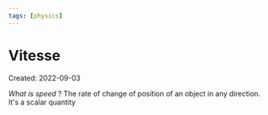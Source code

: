 ```yaml
---
tags: [physics] 
---
```

# Vitesse
Created: 2022-09-03

*What is speed*
?
The rate of change of position of an object in any direction. It's a scalar quantity
<!--SR:!2022-09-16,9,270-->


